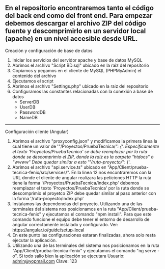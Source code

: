 En el repositorio encontraremos tanto el código del back end como del front end.
Para empezar debemos descargar el archivo ZIP del código fuente y descomprimirlo en un servidor local (apache) en un nivel accesible desde URL.
--------------------------------------------
Creación y configuración de base de datos
1. Iniciar los servicios del servidor apache y base de datos MySQL
2. Abrimos el archivo "Script BD.sql" ubicado en la raiz del repositorio
3. Copiamos y pegamos en el cliente de MySQL (PHPMyAdmin) el contenido del archivo
4. Ejecutamos el script
5. Abrimos el archivo "Settings.php" ubicado en la raiz del repositorio
6. Configuramos las constantes relacionadas con la conexión a base de datos
   * ServerDB
   * UserDB
   * PasswordDB
   * NameDB
--------------------------------------------
Configuración cliente (Angular)
1. Abrimos el archivo "proxyconfig.json" y modificamos la primera linea la cual tiene un valor de '"/Proyectos/PruebaTecnica/*": {'.
   Especificamente el texto 'Proyectos/PruebaTecnica' se debe reemplazar por la ruta donde se descomprimio el ZIP, donde la raiz es la carpeta "htdocs" o "wwww"
   Debe quedar similar a esto '"/ruta-proyecto/*": {'.
2. Abrimos el archivo "api.service.ts" ubicado en "App/Client/prueba-tecnica-fenix/src/services/".
   En la linea 12 nos encontraremos con la URL donde el cliente de angular realizara las peticiones HTTP la ruta tiene la forma '/Proyectos/PruebaTecnica/index.php'
   debemos reemplazar el texto 'Proyectos/PruebaTecnica' por la ruta donde se descomprimio el proyetco ZIP debe quedar similar al paso anterior con la forma
   '/ruta-proyecto/index.php'
3. Instalamos las dependencias del proyecto. Utilizando una de las terminales del sistema nos posicionamos en la ruta "App/Client/prueba-tecnica-fenix" y ejecutamos el comando "npm install".
   Para que este comando funcione el equipo debe tener el entorno de desarrollo de angular correctamente instalado y configurado.
   Ver: https://angular.io/guide/setup-local
 4. En este punto las configuraciones estaran finalizadas, ahora solo resta ejecutar la aplicación.
 5. Utilizando una de las terminales del sistema nos posicionamos en la ruta  "App/Client/prueba-tecnica-fenix" y ejecutamos el comando "ng serve -o". Si todo salio bien la aplicación se ejecutara
    Usuario: admin@yopmail.com
    Clave: 123 
